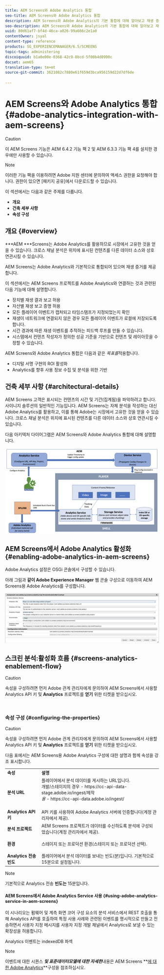 ```yaml
---
title: AEM Screens와 Adobe Analytics 통합
seo-title: AEM Screens와 Adobe Analytics 통합
description: AEM Screens와 Adobe Analytics의 기본 통합에 대해 알아보고 재생 증거를 제공하려면 이 페이지를 따르십시오.
seo-description: AEM Screens와 Adobe Analytics의 기본 통합에 대해 알아보고 재생 증거를 제공하려면 이 페이지를 따르십시오.
uuid: 80d61af7-bf4d-46ca-a026-99a666c2e1a0
contentOwner: jsyal
content-type: reference
products: SG_EXPERIENCEMANAGER/6.5/SCREENS
topic-tags: administering
discoiquuid: b1a0e00e-0368-42c9-8bcd-5f00b4d0990c
docset: aem65
translation-type: tm+mt
source-git-commit: 3621082c7880e61f659d3bca956159d22d7df6de

---
```



# AEM Screens와 Adobe Analytics 통합 {#adobe-analytics-integration-with-aem-screens}

>[!CAUTION]
>
>이 AEM Screens 기능은 AEM 6.4.2 기능 팩 2 및 AEM 6.3.3 기능 팩 4를 설치한 경우에만 사용할 수 있습니다.

>[!NOTE]
>이러한 기능 팩을 이용하려면 Adobe 지원 센터에 문의하여 액세스 권한을 요청해야 합니다. 권한이 있으면 [패키지 공유]에서 다운로드할 수 있습니다.

이 섹션에서는 다음과 같은 주제를 다룹니다.

* **개요**
* **건축 세부 사항**
* **속성 구성**

## 개요 {#overview}

***AEM ***Screens는 Adobe Analytics를 활용하므로 시장에서 고유한 것을 얻을 수 있습니다. 크로스 채널 분석은 위치에 표시된 컨텐츠를 다른 데이터 소스와 상호 연관시킬 수 있습니다.

AEM Screens는 Adobe Analytics와 기본적으로 통합되어 있으며 재생 증거를 제공합니다.

이 섹션에서는 AEM Screens 프로젝트를 Adobe Analytics와 연결하는 것과 관련된 다음 기능에 대해 설명합니다.

* 장치별 재생 결과 보고 허용
* 자산별 재생 보고 증명 허용
* 모든 플레이어 이벤트가 캡처되고 타임스탬프가 지정되었는지 확인
* 재생이 네트워크에 연결되지 않은 경우 모든 플레이어 이벤트가 로컬에 저장되도록 합니다.
* 시간 경과에 따른 재생 이벤트를 추적하는 피드백 루프를 만들 수 있습니다.
* 시스템에서 컨텐츠 작성자가 정의한 성공 기준을 기반으로 컨텐츠 및 레이아웃을 수정할 수 있습니다.

AEM Screens와 Adobe Analytics 통합은 다음과 같은 *목표를*&#x200B;적용합니다.

* 디지털 서명 구현의 ROI 활성화
* Analytics를 향후 사용 정보 수집 및 분석을 위한 기반

## 건축 세부 사항 {#architectural-details}

AEM Screens 고객은 표시되는 컨텐츠의 시간 및 기간(집계됨)을 파악하려고 합니다. 사이니지 솔루션의 일반적인 기능입니다. AEM Screens는 자체 분석을 작성하는 대신 Adobe Analytics를 활용하고, 이를 통해 Adobe는 시장에서 고유한 것을 얻을 수 있습니다. 크로스 채널 분석은 위치에 표시된 컨텐츠를 다른 데이터 소스와 상호 연관시킬 수 있습니다.

다음 아키텍처 다이어그램은 AEM Screens와 Adobe Analytics 통합에 대해 설명합니다.

![screen_shot_2018-09-12at85611am](assets/screen_shot_2018-09-12at85611am.png)

## AEM Screens에서 Adobe Analytics 활성화 {#enabling-adobe-analytics-in-aem-screens}

Adobe Analytics 설정은 OSGi 콘솔에서 구성할 수 있습니다.

아래 그림과 **같이 Adobe Experience Manager** 웹 콘솔 구성으로 이동하여 AEM Screens용 Adobe Analytics를 구성합니다.

![screen_shot_2018-09-04at25550pm](assets/screen_shot_2018-09-04at25550pm.png)

## 스크린 분석:활성화 흐름 {#screens-analytics-enablement-flow}

>[!CAUTION]
>
>속성을 구성하려면 먼저 Adobe 관계 관리자에게 문의하여 AEM Screens에서 사용할 Analytics API 키 및 **Analytics** 프로젝트를 **얻기** 위한 티켓을 받으십시오.

![]()

### 속성 구성 {#configuring-the-properties}

>[!CAUTION]
>
>속성을 구성하려면 먼저 Adobe 관계 관리자에게 문의하여 AEM Screens에서 사용할 Analytics API 키 및 **Analytics** 프로젝트를 **얻기** 위한 티켓을 받으십시오.

다음 표에서는 AEM Screens용 Adobe Analytics 구성에 대한 설명과 함께 속성을 강조 표시합니다.

<table>
 <tbody>
  <tr>
   <td><strong>속성</strong></td>
   <td><strong>설명</strong></td>
  </tr>
  <tr>
   <td><strong>분석 URL</strong></td>
   <td>플레이어에서 분석 데이터를 게시하는 URL입니다. <br>
   개발/스테이지의</em> 경우 - https://cc-api-data-stage.adobe.io/ingest/제작<br /> <em>용</em> - https://cc-api-data.adobe.io/ingest/</em><br /> <br /></td>
  </tr>
  <tr>
   <td><strong>Analytics API 키</strong></td>
   <td>API 키를 사용하여 Adobe Analytics 서버에 인증합니다(계정 관리자에서 제공).</td>
  </tr>
  <tr>
   <td><strong>분석 프로젝트</strong></td>
   <td>AEM Screens 프로젝트가 데이터를 수신하도록 분석에 구성되었습니다(계정 관리자에서 제공).</td>
  </tr>
  <tr>
   <td><strong>환경</strong></td>
   <td><p>스테이지 또는 프로덕션 환경(스테이지 또는 프로덕션 선택).</p></td>
  </tr>
  <tr>
   <td><strong>Analytics 전송 빈도</strong></td>
   <td>플레이어에서 분석 데이터를 보내는 빈도(분)입니다. 기본적으로 15분으로 설정됩니다.</td>
  </tr>
 </tbody>
</table>

>[!NOTE]
>
>기본적으로 Analytics 전송 **빈도는** 15분입니다.

#### AEM Screens에서 Adobe Analytics Service 사용 {#using-adobe-analytics-service-in-aem-screens}

이 시나리오는 펌웨어 및 계측 화면 코어 구성 요소의 분석 서비스에서 REST 호출을 통해 Analytics API를 호출하여 특정 사용 사례와 관련된 이벤트를 명시적으로 만들고 전송하면서 사용자 지정 메시지를 사용자 지정 개발 채널에서 Analytics로 보낼 수 있는 확장성을 허용합니다.

Analytics 이벤트는 indexedDB 파섹

>[!NOTE]
>
>이벤트에 대한 시퀀스 ***및 표준&#x200B;***데이터***모델에 대한 자세한***&#x200B;내용은 AEM Screens **[에 대한 Adobe Analytics](configuring-adobe-analytics-aem-screens.md)**구성을 참조하십시오.

